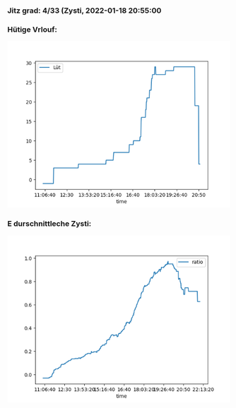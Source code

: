 ### Jitz grad: 4/33 (Zysti, 2022-01-18 20:55:00

### Hütige Vrlouf:
![Graph](Today.png)

### E durschnittleche Zysti:
![Graph](Zysti.png)